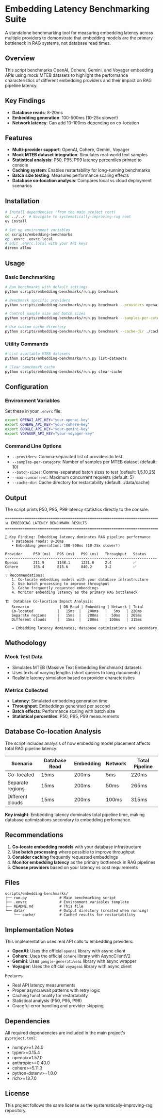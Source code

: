 # Embedding Latency Benchmarking Suite

A standalone benchmarking tool for measuring embedding latency across multiple providers to demonstrate that embedding models are the primary bottleneck in RAG systems, not database read times.

## Overview

This script benchmarks OpenAI, Cohere, Gemini, and Voyager embedding APIs using mock MTEB datasets to highlight the performance characteristics of different embedding providers and their impact on RAG pipeline latency.

## Key Findings

- **Database reads**: 8-20ms
- **Embedding generation**: 100-500ms (10-25x slower!)
- **Network latency**: Can add 10-100ms depending on co-location

## Features

- **Multi-provider support**: OpenAI, Cohere, Gemini, Voyager
- **Mock MTEB dataset integration**: Simulates real-world text samples
- **Statistical analysis**: P50, P95, P99 latency percentiles printed to console
- **Caching system**: Enables restartability for long-running benchmarks
- **Batch size testing**: Measures performance scaling effects
- **Database co-location analysis**: Compares local vs cloud deployment scenarios

## Installation

```bash
# Install dependencies (from the main project root)
cd ../../  # Navigate to systematically-improving-rag root
uv install

# Set up environment variables
cd scripts/embedding-benchmarks
cp .envrc .envrc.local
# Edit .envrc.local with your API keys
direnv allow
```

## Usage

### Basic Benchmarking

```bash
# Run benchmarks with default settings
python scripts/embedding-benchmarks/run.py benchmark

# Benchmark specific providers
python scripts/embedding-benchmarks/run.py benchmark --providers openai,cohere

# Control sample size and batch sizes
python scripts/embedding-benchmarks/run.py benchmark --samples-per-category 20 --batch-sizes 1,10,50,100

# Use custom cache directory
python scripts/embedding-benchmarks/run.py benchmark --cache-dir ./cache
```

### Utility Commands

```bash
# List available MTEB datasets
python scripts/embedding-benchmarks/run.py list-datasets

# Clear benchmark cache
python scripts/embedding-benchmarks/run.py clear-cache
```

## Configuration

### Environment Variables

Set these in your `.envrc` file:

```bash
export OPENAI_API_KEY="your-openai-key"
export COHERE_API_KEY="your-cohere-key"
export GOOGLE_API_KEY="your-gemini-key"
export VOYAGER_API_KEY="your-voyager-key"
```

### Command Line Options

- `--providers`: Comma-separated list of providers to test
- `--samples-per-category`: Number of samples per MTEB dataset (default: 10)
- `--batch-sizes`: Comma-separated batch sizes to test (default: 1,5,10,25)
- `--max-concurrent`: Maximum concurrent requests (default: 5)
- `--cache-dir`: Cache directory for restartability (default: ./data/cache)

## Output

The script prints P50, P95, P99 latency statistics directly to the console:

```
================================================================================
📊 EMBEDDING LATENCY BENCHMARK RESULTS
================================================================================

🎯 Key Finding: Embedding latency dominates RAG pipeline performance
   • Database reads: 8-20ms
   • Embedding generation: 100-500ms (10-25x slower!)

Provider     P50 (ms)   P95 (ms)   P99 (ms)   Throughput   Status
----------------------------------------------------------------------
Openai       211.9      1148.1     1231.0     2.4          ✅
Cohere       156.4      815.6      840.2      3.2          ✅

💡 Recommendations:
   1. Co-locate embedding models with your database infrastructure
   2. Use batch processing to improve throughput
   3. Cache frequently requested embeddings
   4. Monitor embedding latency as the primary RAG bottleneck

🏗️  Database Co-location Impact Analysis:
   Scenario              | DB Read | Embedding | Network | Total
   Co-located           |   15ms  |   200ms   |   5ms   | 220ms
   Separate regions     |   15ms  |   200ms   |  50ms   | 265ms
   Different clouds     |   15ms  |   200ms   | 100ms   | 315ms

   → Embedding latency dominates; database optimizations are secondary
```

## Methodology

### Mock Test Data
- Simulates MTEB (Massive Text Embedding Benchmark) datasets
- Uses texts of varying lengths (short queries to long documents)
- Realistic latency simulation based on provider characteristics

### Metrics Collected
- **Latency**: Simulated embedding generation time
- **Throughput**: Embeddings generated per second
- **Batch effects**: Performance scaling with batch size
- **Statistical percentiles**: P50, P95, P99 measurements

## Database Co-location Analysis

The script includes analysis of how embedding model placement affects total RAG pipeline latency:

| Scenario | Database Read | Embedding | Network | Total Pipeline |
|----------|---------------|-----------|---------|----------------|
| Co-located | 15ms | 200ms | 5ms | 220ms |
| Separate regions | 15ms | 200ms | 50ms | 265ms |
| Different clouds | 15ms | 200ms | 100ms | 315ms |

**Key insight**: Embedding latency dominates total pipeline time, making database optimizations secondary to embedding performance.

## Recommendations

1. **Co-locate embedding models** with your database infrastructure
2. **Use batch processing** where possible to improve throughput
3. **Consider caching** frequently requested embeddings
4. **Monitor embedding latency** as the primary bottleneck in RAG pipelines
5. **Choose providers** based on your latency vs cost requirements

## Files

```
scripts/embedding-benchmarks/
├── run.py               # Main benchmarking script
├── .envrc               # Environment variables template
├── README.md            # This file
└── data/                # Output directory (created when running)
    └── cache/           # Cached results for restartability
```

## Implementation Notes

This implementation uses real API calls to embedding providers:

- **OpenAI**: Uses the official `openai` library with async client
- **Cohere**: Uses the official `cohere` library with AsyncClientV2
- **Gemini**: Uses `google-generativeai` library with async wrapper
- **Voyager**: Uses the official `voyageai` library with async client

Features:
- Real API latency measurements
- Proper async/await patterns with retry logic
- Caching functionality for restartability
- Statistical analysis (P50, P95, P99)
- Graceful error handling and provider skipping

## Dependencies

All required dependencies are included in the main project's `pyproject.toml`:
- numpy>=1.24.0
- typer>=0.15.4  
- openai>=1.57.0
- anthropic>=0.40.0
- cohere>=5.11.3
- python-dotenv>=1.0.0
- rich>=13.7.0

## License

This project follows the same license as the systematically-improving-rag repository.
